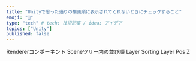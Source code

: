 ```yaml
---
title: "Unityで思った通りの描画順に表示されてくれないときにチェックすること"
emoji: "🎃"
type: "tech" # tech: 技術記事 / idea: アイデア
topics: ["Unity"]
published: false
---
```


Rendererコンポーネント
Sceneツリー内の並び順
Layer
Sorting Layer
Pos Z
